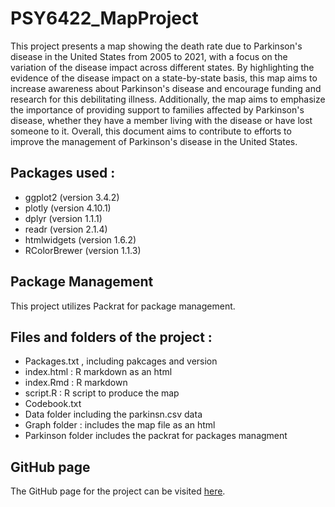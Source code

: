 # PSY6422_MapProject

This project presents a map showing the death rate due to Parkinson's disease in the United States from 2005 to 2021, with a focus on the variation of the disease impact across different states. By highlighting the evidence of the disease impact on a state-by-state basis, this map aims to increase awareness about Parkinson's disease and encourage funding and research for this debilitating illness. Additionally, the map aims to emphasize the importance of providing support to families affected by Parkinson's disease, whether they have a member living with the disease or have lost someone to it. Overall, this document aims to contribute to efforts to improve the management of Parkinson's disease in the United States.

## Packages used :

- ggplot2 (version 3.4.2)
- plotly (version 4.10.1)
- dplyr (version 1.1.1)
- readr (version 2.1.4)
- htmlwidgets (version 1.6.2)
- RColorBrewer (version 1.1.3)

## Package Management
This project utilizes Packrat for package management.

## Files and folders of the project : 
- Packages.txt , including pakcages and version 
- index.html : R markdown as an html 
- index.Rmd : R markdown 
- script.R : R script to produce the map 
- Codebook.txt 
- Data folder including the parkinsn.csv data
- Graph folder : includes the map file as an html 
- Parkinson folder includes the packrat for packages managment
## GitHub page  
The GitHub page for the project can be visited [here](https://aliwais.github.io/PSY6422_Project/).
